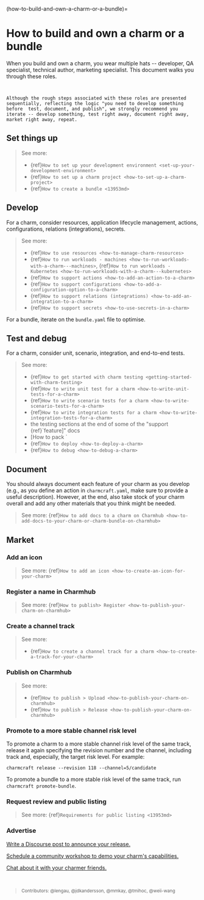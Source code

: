 (how-to-build-and-own-a-charm-or-a-bundle)=
# How to build and own a charm or a bundle

When you build and own a charm, you wear multiple hats -- developer, QA specialist, technical author, marketing specialist. This document walks you through these roles. 

```{important}
 

Although the rough steps associated with these roles are presented sequentially, reflecting the logic "you need to develop something before  test, document, and publish", we strongly recommend you iterate -- develop something, test right away, document right away, market right away, repeat.

```

<!--Make this more comprehensive to prepare people for all the hats they'll have to wear in order to truly own a charm: developer, qa, technical author, marketer

yaml+code -> developer
testing -> qa
yaml+docs -> technical author
icon, announcements on Discourse, requesting public listing, holding a community workshop -> marketer

Basically, setting up a charm project should be more than running charmcraft init and then moving on -- you should maybe take a moment to create an Discourse doc that can act as the index page for your Charmhub -- even if it's only to say "This is a machine charm for <workload>".
-->


<!-- Need to find a more general way to surface this, as this is really just one example of how to set things up inside your charm.py.
## Configure logging
-->

## Set things up

> See more: 
> - {ref}`How to set up your development environment <set-up-your-development-environment>`
> - {ref}`How to set up a charm project <how-to-set-up-a-charm-project>`
> - {ref}`How to create a bundle <13953md>`

## Develop

For a charm, consider resources, application lifecycle management, actions, configurations, relations (integrations), secrets.

> See more: 
> - {ref}`How to use resources <how-to-manage-charm-resources>` 
> - {ref}`How to run workloads - machines <how-to-run-workloads-with-a-charm---machines>`, {ref}`How to run workloads - Kubernetes <how-to-run-workloads-with-a-charm---kubernetes>`
> - {ref}`How to support actions <how-to-add-an-action-to-a-charm>`
> - {ref}`How to support configurations <how-to-add-a-configuration-option-to-a-charm>`
> - {ref}`How to support relations (integrations) <how-to-add-an-integration-to-a-charm>` 
> - {ref}`How to support secrets <how-to-use-secrets-in-a-charm>`

For a bundle, iterate on the `bundle.yaml` file to optimise.


## Test and debug

For a charm, consider unit, scenario, integration, and end-to-end tests.

> See more: 
> - {ref}`How to get started with charm testing <getting-started-with-charm-testing>`
> - {ref}`How to write unit test for a charm <how-to-write-unit-tests-for-a-charm>`
> - {ref}`How to write scenario tests for a charm <how-to-write-scenario-tests-for-a-charm>`
> - {ref}`How to write integration tests for a charm <how-to-write-integration-tests-for-a-charm>`
> - the testing sections at the end of some of the "support {ref}`feature]" docs
> - [How to pack <how-to-pack-a-charm>`
> - {ref}`How to deploy <how-to-deploy-a-charm>`
> - {ref}`How to debug <how-to-debug-a-charm>` 

<!--upcoming feature: 

charmcraft test -- runs end to end tests for you

spread -- sets up a background for you
charmcraft test -> wrapper for that, will set up a juju environment and then you can run tests for you (it'll run any unit tests for you using tox as well, but that's incidental, the main focus is on end-to-end testing = you treat the charm itself as a blackbox and you prod at it in a real environment)

not sure when it's coming out
-->

## Document

You should always document each feature of your charm as you develop (e.g., as you define an action in `charmcraft.yaml`, make sure to provide a useful description). However, at the end, also take stock of your charm overall and add any other materials that you think might be needed. 

> See more: {ref}`How to add docs to a charm on Charmhub <how-to-add-docs-to-your-charm-or-charm-bundle-on-charmhub>`


## Market

### Add an icon

> See more: {ref}`How to add an icon <how-to-create-an-icon-for-your-charm>`

### Register a name in Charmhub

> See more: {ref}`How to publish> Register <how-to-publish-your-charm-on-charmhub>`

### Create a channel track

> See more: 
> - {ref}`How to create a channel track for a charm <how-to-create-a-track-for-your-charm>`


### Publish on Charmhub

> See more: 
> - {ref}`How to publish > Upload <how-to-publish-your-charm-on-charmhub>`
> - {ref}`How to publish > Release <how-to-publish-your-charm-on-charmhub>`

### Promote to a more stable channel risk level

To promote a charm to a more stable channel risk level of the same track, release it again specifying the revision number and the channel, including track and, especially, the target risk level. For example:

```text
charmcraft release --revision 118 --channel=5/candidate
```

To promote a bundle to a more stable risk level of the same track, run `charmcraft promote-bundle`.

### Request review and public listing

> See more: {ref}`Requirements for public listing <13953md>`

### Advertise

[Write a Discourse post to announce your release.](https://discourse.charmhub.io/tags/c/announcements-and-community/33/none) 

[Schedule a community workshop to demo your charm's capabilities.](https://discourse.charmhub.io/tag/community-workshop)

[Chat about it with your charmer friends.](https://matrix.to/#/#charmhub-charmdev:ubuntu.com)


<br>

> <small> Contributors: @lengau, @jdkandersson, @mmkay, @tmihoc, @weii-wang </small>